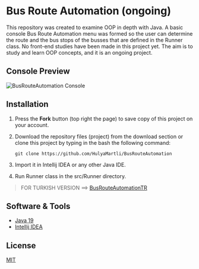 # Bus Route Automation (ongoing)

This repository was created to examine OOP in depth with Java. A basic console Bus Route Automation menu was formed so the user can determine the route and the bus stops of the busses that are defined in the Runner class. No front-end studies have been made in this project yet. The aim is to study and learn OOP concepts, and it is an ongoing project. 

## Console Preview

![BusRouteAutomation Console](https://lh3.googleusercontent.com/pw/AMWts8Cow3yB47PSVneOBwsDc1Gl0Qe_99lcnccOKLHyj2v9o23-pouSNiv8C6NbUxermc7cigWlSIN7Efg0fckKNITAyYM3iwAtj7vNDELpavhOQmt4Pbkl1b1QV8OGIEsJs8eoeaS-Zdi516an26UcMxzORA=w416-h706-s-no?authuser=0)

## Installation

1. Press the **Fork** button (top right the page) to save copy of this project on your account.

2. Download the repository files (project) from the download section or clone this project by typing in the bash the following command:

   ```
   git clone https://github.com/HulyaMartli/BusRouteAutomation
   ```

3. Import it in Intellij IDEA or any other Java IDE.

4. Run Runner class in the src/Runner directory.

> FOR TURKISH VERSION ==> [BusRouteAutomationTR](https://github.com/HulyaMartli/BusRouteAutomationTR)

## Software & Tools

* [Java 19](https://www.oracle.com/java/technologies/javase/jdk19-archive-downloads.html)
* [Intellij IDEA](https://www.jetbrains.com/idea/)

## License

[MIT](https://choosealicense.com/licenses/mit/)
